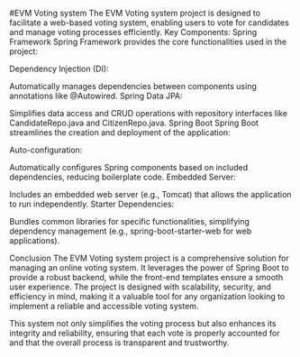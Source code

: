 #EVM Voting system 
The EVM Voting system  project is designed to facilitate a web-based voting system, enabling users to vote for candidates and manage voting processes efficiently.
Key Components:
Spring Framework
Spring Framework provides the core functionalities used in the project:

Dependency Injection (DI):

Automatically manages dependencies between components using annotations like @Autowired.
Spring Data JPA:

Simplifies data access and CRUD operations with repository interfaces like CandidateRepo.java and CitizenRepo.java.
Spring Boot
Spring Boot streamlines the creation and deployment of the application:

Auto-configuration:

Automatically configures Spring components based on included dependencies, reducing boilerplate code.
Embedded Server:

Includes an embedded web server (e.g., Tomcat) that allows the application to run independently.
Starter Dependencies:

Bundles common libraries for specific functionalities, simplifying dependency management (e.g., spring-boot-starter-web for web applications).

Conclusion
The EVM Voting system  project is a comprehensive solution for managing an online voting system. It leverages the power of Spring Boot to provide a robust backend, while the front-end templates ensure a smooth user experience. The project is designed with scalability, security, and efficiency in mind, making it a valuable tool for any organization looking to implement a reliable and accessible voting system.

This system not only simplifies the voting process but also enhances its integrity and reliability, ensuring that each vote is properly accounted for and that the overall process is transparent and trustworthy.


